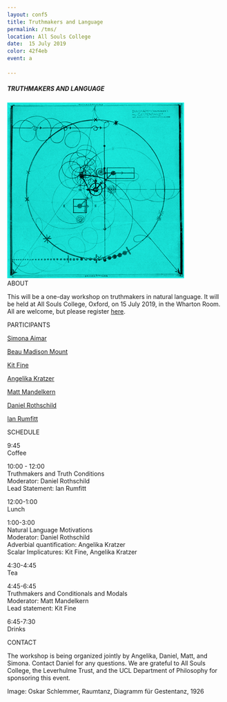 ```yaml
---
layout: conf5
title: Truthmakers and Language
permalink: /tms/
location: All Souls College
date:  15 July 2019
color: 42f4eb
event: a

---
```



##### TRUTHMAKERS AND LANGUAGE

<img src="/materials/schlemmer.jpg" width="410">

<div class="maintext" markdown="1">






<div class="title"> ABOUT </div>

This will be a one-day workshop on truthmakers in natural language.  It will be held at All Souls College, Oxford, on 15 July 2019, in the Wharton Room.  All are welcome, but please register [here](https://docs.google.com/forms/d/e/1FAIpQLSeWXevTRM8L_-L9MTnWEzhxkRQ-AgF1sXwLCiIHiwddfNoKow/viewform?usp=pp_url).

<div class="title"> PARTICIPANTS </div>


[Simona Aimar](https://www.simonaimar.com/)

[Beau Madison Mount](https://www.new.ox.ac.uk/node/1423)

[Kit Fine](https://as.nyu.edu/content/nyu-as/as/faculty/kit-fine.html)

[Angelika Kratzer](http://people.umass.edu/kratzer/)

[Matt Mandelkern](http://users.ox.ac.uk/~sfop0776/)

[Daniel Rothschild](http://danielrothschild.com/)

[Ian Rumfitt](https://www.asc.ox.ac.uk/person/2134)

<div class="title"> SCHEDULE </div>

 <span class ="time">9:45  </span><br> <span class ="titleblack"> Coffee </span><br>

<span class ="time"> 10:00 - 12:00 </span><br>
<span class ="titleblack"> Truthmakers and Truth Conditions </span> <br>
Moderator: Daniel Rothschild <br>
Lead Statement: Ian Rumfitt

<span class ="time"> 12:00-1:00 </span><br><span class ="titleblack"> Lunch </span> <br>

<span class ="time"> 1:00-3:00 </span><br><span class ="titleblack"> Natural Language Motivations</span> <br>
Moderator: Daniel Rothschild<br>
Adverbial quantification: Angelika Kratzer <br>
Scalar Implicatures:  Kit Fine, Angelika Kratzer


<span class ="time"> 4:30-4:45 </span><br><span class ="titleblack"> Tea </span> <br>

<span class ="time"> 4:45-6:45 </span><br><span class ="titleblack"> Truthmakers and Conditionals and Modals </span> <br>
Moderator: Matt Mandelkern<br>
Lead statement: Kit Fine

<span class ="time"> 6:45-7:30 </span><br><span class ="titleblack"> Drinks </span> <br>





<div class="title"> CONTACT </div>

The workshop is being organized jointly by Angelika, Daniel, Matt, and Simona. Contact Daniel for any questions. We are grateful to All Souls College, the Leverhulme Trust, and the UCL Department of Philosophy for sponsoring this event.

<span class ="smaller">
Image: Oskar Schlemmer, Raumtanz, Diagramm für Gestentanz, 1926
</span>
